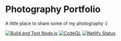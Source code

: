 # Photography Portfolio
A little place to share some of my photography :)

[![Build and Test Node.js](https://github.com/BenjaminMichaelis/photography-portfolio/actions/workflows/node.js.yml/badge.svg)](https://github.com/BenjaminMichaelis/photography-portfolio/actions/workflows/node.js.yml)
[![CodeQL](https://github.com/BenjaminMichaelis/photography-portfolio/actions/workflows/codeql-analysis.yml/badge.svg)](https://github.com/BenjaminMichaelis/photography-portfolio/actions/workflows/codeql-analysis.yml)
[![Netlify Status](https://api.netlify.com/api/v1/badges/d43a6d74-c119-4d0c-a8ab-cc903517a779/deploy-status)](https://app.netlify.com/sites/michaelisphotography/deploys)
